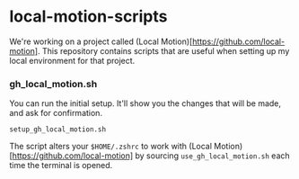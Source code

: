 # local-motion-scripts

We're working on a project called (Local Motion)[https://github.com/local-motion]. This repository
contains scripts that are useful when setting up my local environment for that project.

### gh_local_motion.sh
You can run the initial setup. It'll show you the changes that will be made, and ask for 
confirmation.
```commandline
setup_gh_local_motion.sh
```

The script alters your `$HOME/.zshrc` to work with (Local Motion)[https://github.com/local-motion] by
sourcing `use_gh_local_motion.sh` each time the terminal is opened.